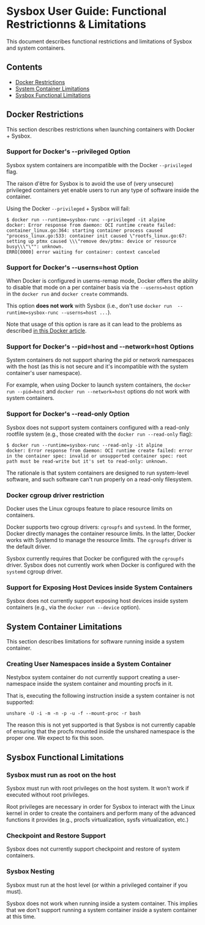 # Sysbox User Guide: Functional Restrictionns & Limitations

This document describes functional restrictions and limitations of Sysbox and
system containers.

## Contents

-   [Docker Restrictions](#docker-restrictions)
-   [System Container Limitations](#system-container-limitations)
-   [Sysbox Functional Limitations](#sysbox-functional-limitations)

## Docker Restrictions

This section describes restrictions when launching containers with Docker +
Sysbox.

### Support for Docker's --privileged Option

Sysbox system containers are incompatible with the Docker `--privileged` flag.

The raison d'être for Sysbox is to avoid the use of (very unsecure) privileged
containers yet enable users to run any type of software inside the container.

Using the Docker `--privileged` + Sysbox will fail:

```console
$ docker run --runtime=sysbox-runc --privileged -it alpine
docker: Error response from daemon: OCI runtime create failed: container_linux.go:364: starting container process caused "process_linux.go:533: container init caused \"rootfs_linux.go:67: setting up ptmx caused \\\"remove dev/ptmx: device or resource busy\\\"\"": unknown.
ERRO[0000] error waiting for container: context canceled
```

### Support for Docker's --userns=host Option

When Docker is configured in userns-remap mode, Docker offers the ability
to disable that mode on a per container basis via the `--userns=host`
option in the `docker run` and `docker create` commands.

This option **does not work** with Sysbox (i.e., don't use
`docker run  --runtime=sysbox-runc --userns=host ...`).

Note that usage of this option is rare as it can lead to the problems as
described [in this Docker article](https://docs.docker.com/engine/security/userns-remap/#disable-namespace-remapping-for-a-container).

### Support for Docker's --pid=host and --network=host Options

System containers do not support sharing the pid or network namespaces
with the host (as this is not secure and it's incompatible with the
system container's user namespace).

For example, when using Docker to launch system containers, the
`docker run --pid=host` and `docker run --network=host` options
do not work with system containers.

### Support for Docker's --read-only Option

Sysbox does not support system containers configured with a read-only rootfile
system (e.g., those created with the `docker run --read-only` flag):

```console
$ docker run --runtime=sysbox-runc --read-only -it alpine
docker: Error response from daemon: OCI runtime create failed: error in the container spec: invalid or unsupported container spec: root path must be read-write but it's set to read-only: unknown.
```

The rationale is that system containers are designed to run system-level
software, and such software can't run properly on a read-only filesystem.

### Docker cgroup driver restriction

Docker uses the Linux cgroups feature to place resource limits on containers.

Docker supports two cgroup drivers: `cgroupfs` and `systemd`.
In the former, Docker directly manages the container resource
limits. In the latter, Docker works with Systemd to manage the
resource limits. The `cgroupfs` driver is the default driver.

Sysbox currently requires that Docker be configured with the
`cgroupfs` driver. Sysbox does not currently work when Docker is
configured with the `systemd` cgroup driver.

### Support for Exposing Host Devices inside System Containers

Sysbox does not currently support exposing host devices inside system
containers (e.g., via the `docker run --device` option).

## System Container Limitations

This section describes limitations for software running inside a system
container.

### Creating User Namespaces inside a System Container

Nestybox system container do not currently support creating a user-namespace
inside the system container and mounting procfs in it.

That is, executing the following instruction inside a system container
is not supported:

    unshare -U -i -m -n -p -u -f --mount-proc -r bash

The reason this is not yet supported is that Sysbox is not currently
capable of ensuring that the procfs mounted inside the unshared
namespace is the proper one. We expect to fix this soon.

## Sysbox Functional Limitations

### Sysbox must run as root on the host

Sysbox must run with root privileges on the host system. It won't
work if executed without root privileges.

Root privileges are necessary in order for Sysbox to interact with the Linux
kernel in order to create the containers and perform many of the advanced
functions it provides (e.g., procfs virtualization, sysfs virtualization, etc.)

### Checkpoint and Restore Support

Sysbox does not currently support checkpoint and restore of system containers.

### Sysbox Nesting

Sysbox must run at the host level (or within a privileged container if you must).

Sysbox does not work when running inside a system container. This implies that
we don't support running a system container inside a system container at this
time.
